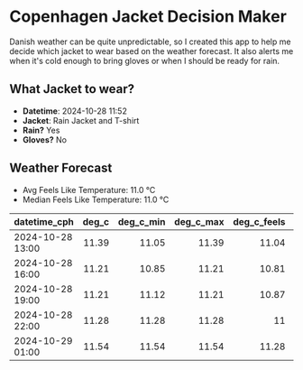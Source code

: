 
# Copenhagen Jacket Decision Maker

Danish weather can be quite unpredictable, so I created this app to help me decide which jacket to wear based on the weather forecast. 
It also alerts me when it's cold enough to bring gloves or when I should be ready for rain.

## What Jacket to wear?

- **Datetime**: 2024-10-28 11:52
- **Jacket**: Rain Jacket and T-shirt
- **Rain?** Yes
- **Gloves?** No

## Weather Forecast
- Avg Feels Like Temperature: 11.0 °C
- Median Feels Like Temperature: 11.0 °C

| datetime_cph     |   deg_c |   deg_c_min |   deg_c_max |   deg_c_feels | weather   | wind   | rain   |
|:-----------------|--------:|------------:|------------:|--------------:|:----------|:-------|:-------|
| 2024-10-28 13:00 |   11.39 |       11.05 |       11.39 |         11.04 | Rain      | Low    | Low    |
| 2024-10-28 16:00 |   11.21 |       10.85 |       11.21 |         10.81 | Rain      | Low    | Low    |
| 2024-10-28 19:00 |   11.21 |       11.12 |       11.21 |         10.87 | Rain      | Low    | Low    |
| 2024-10-28 22:00 |   11.28 |       11.28 |       11.28 |         11    | Clouds    | Low    | None   |
| 2024-10-29 01:00 |   11.54 |       11.54 |       11.54 |         11.28 | Clouds    | Low    | None   |
        